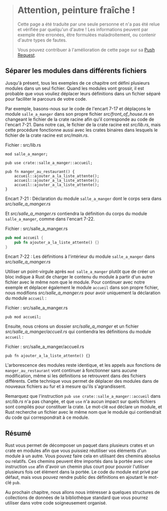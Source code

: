 > # Attention, peinture fraîche !
>
> Cette page a été traduite par une seule personne et n'a pas été relue et
> vérifiée par quelqu'un d'autre ! Les informations peuvent par exemple être
> erronées, être formulées maladroitement, ou contenir d'autre types de fautes.
>
> Vous pouvez contribuer à l'amélioration de cette page sur sa
> [Push Request](https://github.com/Jimskapt/rust-book-fr/pull/79).

<!--
## Separating Modules into Different Files
-->

## Séparer les modules dans différents fichiers

<!--
So far, all the examples in this chapter defined multiple modules in one file.
When modules get large, you might want to move their definitions to a separate
file to make the code easier to navigate.
-->

Jusqu'à présent, tous les exemples de ce chapitre ont défini plusieurs modules
dans un seul fichier. Quand les modules vont grossir, il est probable que vous
vouliez déplacer leurs définitions dans un fichier séparé pour faciliter le
parcours de votre code.

<!--
For example, let’s start from the code in Listing 7-17 and move the
`front_of_house` module to its own file *src/front_of_house.rs* by changing the
crate root file so it contains the code shown in Listing 7-21. In this case,
the crate root file is *src/lib.rs*, but this procedure also works with binary
crates whose crate root file is *src/main.rs*.
-->

Par exemple, basons-nous sur le code de l'encart 7-17 et déplaçons le module
`salle_a_manger` dans son propre fichier *src/front_of_house.rs* en changeant le
fichier de la crate racine afin qu'il corresponde au code de l'encart 7-21. Dans
notre cas, le fichier de la crate racine est *src/lib.rs*, mais cette procédure
fonctionne aussi avec les crates binaires dans lesquels le fichier de la crate
racine est *src/main.rs*.

<!--
<span class="filename">Filename: src/lib.rs</span>
-->

<span class="filename">Fichier : src/lib.rs</span>

<!--
```rust,ignore
mod front_of_house;

pub use crate::front_of_house::hosting;

pub fn eat_at_restaurant() {
    hosting::add_to_waitlist();
    hosting::add_to_waitlist();
    hosting::add_to_waitlist();
}
```
-->

```rust,ignore
mod salle_a_manger;

pub use crate::salle_a_manger::accueil;

pub fn manger_au_restaurant() {
    accueil::ajouter_a_la_liste_attente();
    accueil::ajouter_a_la_liste_attente();
    accueil::ajouter_a_la_liste_attente();
}
```

<!--
<span class="caption">Listing 7-21: Declaring the `front_of_house` module whose
body will be in *src/front_of_house.rs*</span>
-->

<span class="caption">Encart 7-21 : Déclaration du module `salle_a_manger` dont
le corps sera dans *src/salle_a_manger.rs*</span>

<!--
And *src/front_of_house.rs* gets the definitions from the body of the
`front_of_house` module, as shown in Listing 7-22.
-->

Et *src/salle_a_manger.rs* contiendra la définition du corps du module
`salle_a_manger`, comme dans l'encart 7-22.

<!--
<span class="filename">Filename: src/front_of_house.rs</span>
-->

<span class="filename">Fichier : src/salle_a_manger.rs</span>

<!--
```rust
pub mod hosting {
    pub fn add_to_waitlist() {}
}
```
-->

```rust
pub mod accueil {
    pub fn ajouter_a_la_liste_attente() {}
}
```

<!--
<span class="caption">Listing 7-22: Definitions inside the `front_of_house`
module in *src/front_of_house.rs*</span>
-->

<span class="caption">Encart 7-22 : Les définitions à l'intérieur du module
`salle_a_manger` dans *src/salle_a_manger.rs*</span>

<!--
Using a semicolon after `mod front_of_house` rather than using a block tells
Rust to load the contents of the module from another file with the same name as
the module. To continue with our example and extract the `hosting` module to
its own file as well, we change *src/front_of_house.rs* to contain only the
declaration of the `hosting` module:
-->

Utiliser un point-virgule après `mod salle_a_manger` plutôt que de créer un bloc
indique à Rust de charger le contenu du module à partir d'un autre fichier avec
le même nom que le module. Pour continuer avec notre exemple et déplacer
également le module `accueil` dans son propre fichier, nous modifions
*src/salle_a_manger.rs* pour avoir uniquement la déclaration du module
`accueil` :

<!--
<span class="filename">Filename: src/front_of_house.rs</span>
-->

<span class="filename">Fichier : src/salle_a_manger.rs</span>

<!--
```
pub mod hosting;
```
-->

```
pub mod accueil;
```

<!--
Then we create a *src/front_of_house* directory and a file
*src/front_of_house/hosting.rs* to contain the definitions made in the
`hosting` module:
-->

Ensuite, nous créons un dossier *src/salle_a_manger* et un fichier
*src/salle_a_manger/accueil.rs* qui contiendra les définitions du module
`accueil` :

<!--
<span class="filename">Filename: src/front_of_house/hosting.rs</span>
-->

<span class="filename">Fichier : src/salle_a_manger/accueil.rs</span>

<!--
```
pub fn add_to_waitlist() {}
```
-->

```
pub fn ajouter_a_la_liste_attente() {}
```

<!--
The module tree remains the same, and the function calls in `eat_at_restaurant`
will work without any modification, even though the definitions live in
different files. This technique lets you move modules to new files as they grow
in size.
-->

L'arborescence des modules reste identique, et les appels aux fonctions de
`manger_au_restaurant` vont continuer à fonctionner sans aucune modification,
même si les définitions se retrouvent dans des fichiers différents. Cette
technique vous permet de déplacer des modules dans de nouveaux fichiers au fur
et à mesure qu'ils s'agrandissent.

<!--
Note that the `pub use crate::front_of_house::hosting` statement in
*src/lib.rs* also hasn’t changed, nor does `use` have any impact on what files
are compiled as part of the crate. The `mod` keyword declares modules, and Rust
looks in a file with the same name as the module for the code that goes into
that module.
-->

Remarquez que l'instruction `pub use crate::salle_a_manger::accueil` dans
*src/lib.rs* n'a pas changée, et que `use` n'a aucun impact sur quels fichiers
sont compilés pour constituer la crate. Le mot-clé `mod` déclare un module, et
Rust recherche un fichier avec le même nom que le module qui contiendrait du
code qui correspondrait à ce module.

<!--
## Summary
-->

## Résumé

<!--
Rust lets you split a package into multiple crates and a crate into modules
so you can refer to items defined in one module from another module. You can do
this by specifying absolute or relative paths. These paths can be brought into
scope with a `use` statement so you can use a shorter path for multiple uses of
the item in that scope. Module code is private by default, but you can make
definitions public by adding the `pub` keyword.
-->

Rust vous permet de décomposer un paquet dans plusieurs crates et un crate en
modules afin que vous puissiez réutiliser vos éléments d'un module à un autre.
Vous pouvez faire cela en utilisant des chemins absolus ou relatifs. Ces chemins
peuvent être importés dans la portée avec une instruction `use` afin d'avoir un
chemin plus court pour pouvoir l'utiliser plusieurs fois cet élément dans la
portée. Le code du module est privé par défaut, mais vous pouvez rendre public
des définitions en ajoutant le mot-clé `pub`.

<!--
In the next chapter, we’ll look at some collection data structures in the
standard library that you can use in your neatly organized code.
-->

Au prochain chapitre, nous allons nous intéresser à quelques structures de
collections de données de la bibliothèque standard que vous pourrez utiliser
dans votre code soigneusement organisé.
